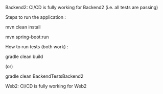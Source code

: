 Backend2: CI/CD is fully working for Backend2 (i.e. all tests are passing)

Steps to run the application : 

mvn clean install 

mvn spring-boot:run



How to run tests (both work) : 

gradle clean build 

(or)

gradle clean BackendTestsBackend2




Web2: CI/CD is fully working for Web2

